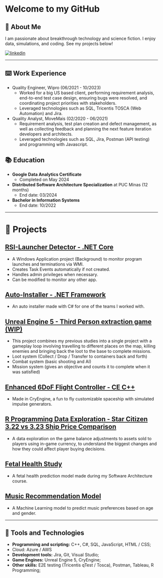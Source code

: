 # Welcome to my GitHub

## 🚀 About Me
I am passionate about breakthrough technology and science fiction. I enjoy data, simulations, and coding. See my projects below!

[![linkedin](https://img.shields.io/badge/linkedin-0A66C2?style=for-the-badge&logo=linkedin&logoColor=white)](https://www.linkedin.com/in/matheus-perches/)

---
## ⌨️ Work Experience

- Quality Engineer, Wipro (06/2021 - 10/2023)
    - Worked for a big US based client, performing requirement analysis, end-to-end test case design, ensuring bugs were resolved, and coordinating project priorities with stakeholders.
    - Leveraged technologies such as SQL, Tricentis TOSCA (Web Automation) and Jira. 
- Quality Analyst, MoveMais (02/2020 - 06/2021)
    - Requirement analysis, test plan creation and defect management, as well as collecting feedback and planning the next feature iteration developers and architects.
    - Leveraged technologies such as SQL, Jira, Postman (API testing) and programming with Javascript.

## 📚 Education
- **Google Data Analytics Certificate**
    - Completed on May 2024
- **Distributed Software Architecture Specialization** at PUC Minas (12 months)
    - End date: 03/2024
- **Bachelor in Information Systems**
    - End date: 10/2022

---

# 📝 Projects

## [RSI-Launcher Detector - .NET Core](https://github.com/matheusperches/RSILauncher-Detector) 
- A Windows Application project (Background) to monitor program launches and terminations via WMI.
- Creates Task Events automatically if not created.
- Handles admin privileges when necessary.
- Can be modified to monitor any other app.

## [Auto-Installer - .NET Framework](https://github.com/matheusperches/Auto-Installer)
- An auto installer made with C# for one of the teams I worked with.

## [Unreal Engine 5 - Third Person extraction game (WIP)](https://github.com/matheusperches/TPProject)
- This project combines my previous studies into a single project with a gameplay loop involving travelling to different places on the map, killing enemies and bringing back the loot to the base to complete missions.
- Loot system (Collect / Drop / Transfer to containers back and forth)
- Combat system (basic shooting and AI)
- Mission system (gives an objective and counts it to complete when it was satisfied)

## [Enhanced 6DoF Flight Controller - CE C++](https://github.com/matheusperches/cryprototype)
- Made in CryEngine, a fun to fly customizable spaceship with simulated impulse generators.

## [R Programming Data Exploration - Star Citizen 3.22 vs 3.23 Ship Price Comparison](https://github.com/matheusperches/sc_ship_prices_322_323)
- A data exploration on the game balance adjustments to assets sold to players using in-game currency, to understand the biggest changes and how they could affect player buying decisions.

## [Fetal Health Study](https://github.com/matheusperches/Fetal-health-study)
- A fetal health prediction model made during my Software Architecture course.

## [Music Recommendation Model](https://github.com/matheusperches/MusicRecommendation)
- A Machine Learning model to predict music preferences based on age and gender.

---

## 🧪 Tools and Technologies
- **Programming and scripting:** C++, C#, SQL, JavaScript, HTML / CSS;
- Cloud: Azure / AWS
- **Development tools:** Jira, Git, Visual Studio;
- **Game Engines:** Unreal Engine 5, CryEngine;
- **Other skills:** E2E testing (Tricentis qTest / Tosca), Postman, Tableau, R Programming;
